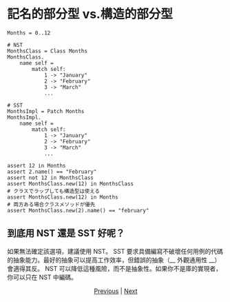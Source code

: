 # 記名的部分型 vs.構造的部分型


```erg
Months = 0..12

# NST
MonthsClass = Class Months
MonthsClass.
    name self =
        match self:
            1 -> "January"
            2 -> "February"
            3 -> "March"
            ...

# SST
MonthsImpl = Patch Months
MonthsImpl.
    name self =
        match self:
            1 -> "January"
            2 -> "February"
            3 -> "March"
            ...

assert 12 in Months
assert 2.name() == "February"
assert not 12 in MonthsClass
assert MonthsClass.new(12) in MonthsClass
# クラスでラップしても構造型は使える
assert MonthsClass.new(12) in Months
# 両方ある場合クラスメソッドが優先
assert MonthsClass.new(2).name() == "february"
```

## 到底用 NST 還是 SST 好呢？

如果無法確定該選項，建議使用 NST。 SST 要求具備編寫不破壞任何用例的代碼的抽象能力。最好的抽象可以提高工作效率，但錯誤的抽象（__ 外觀通用性 __）會適得其反。 NST 可以降低這種風險，而不是抽象性。如果你不是庫的實現者，你可以只在 NST 中編碼。

<p align='center'>
    <a href='./04_class.md'>Previous</a> | <a href='./06_inheritance.md'>Next</a>
</p>